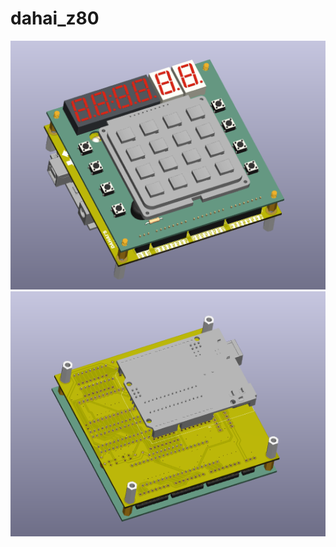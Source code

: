 # dahai_z80  
![](upload_2df2e4421b88ca03b7b0bea308d656d7.png)  
![](upload_8c7c58f5be6eb834a7b49c717ddc3909.png)  

